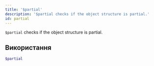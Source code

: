 ```yaml
---
title: '$partial'
description: '$partial checks if the object structure is partial.'
id: partial
---
```


`$partial` checks if the object structure is partial.

## Використання

```php
$partial
```